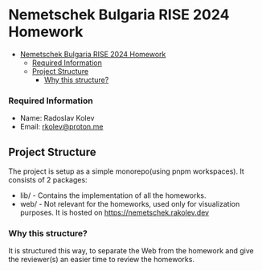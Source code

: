 # Nemetschek Bulgaria RISE 2024 Homework

<!--toc:start-->
- [Nemetschek Bulgaria RISE 2024 Homework](#nemetschek-bulgaria-rise-2024-homework)
    - [Required Information](#required-information)
  - [Project Structure](#project-structure)
    - [Why this structure?](#why-this-structure)
<!--toc:end-->


### Required Information

* Name: Radoslav Kolev
* Email: rkolev@proton.me

## Project Structure

The project is setup as a simple monorepo(using pnpm workspaces). It consists of 2 packages:
* lib/ - Contains the implementation of all the homeworks.
* web/ - Not relevant for the homeworks, used only for visualization purposes. It is hosted on https://nemetschek.rakolev.dev

### Why this structure?

It is structured this way, to separate the Web from the homework and 
give the reviewer(s) an easier time to review the homeworks.
